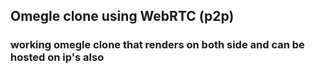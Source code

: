 ## Omegle clone using WebRTC (p2p)
### working omegle clone that renders on both side and can be hosted on ip's also